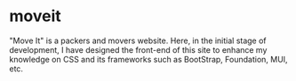 # moveit
"Move It" is a packers and movers website. Here, in the initial stage of development, 
I have designed the front-end of this site to enhance my knowledge on CSS and its frameworks
such as BootStrap, Foundation, MUI, etc.
